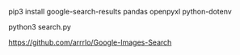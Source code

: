 pip3 install google-search-results pandas openpyxl python-dotenv

python3 search.py

https://github.com/arrrlo/Google-Images-Search
